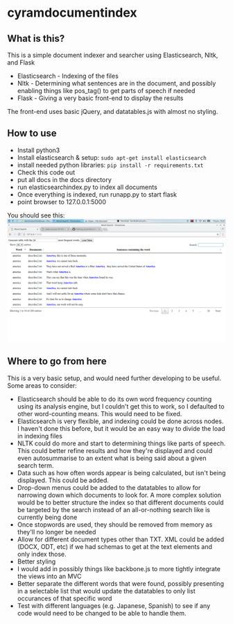 # cyramdocumentindex

## What is this?
This is a simple document indexer and searcher using Elasticsearch, Nltk, and Flask

* Elasticsearch - Indexing of the files
* Nltk - Determining what sentences are in the document, and possibly enabling things like pos_tag() to get parts of speech if needed
* Flask - Giving a very basic front-end to display the results

The front-end uses basic jQuery, and datatables.js with almost no styling.

## How to use
* Install python3
* Install elasticsearch & setup: ```sudo apt-get install elasticsearch```
* install needed python libraries:  ```pip install -r requirements.txt```
* Check this code out
* put all docs in the docs directory
* run elasticsearchindex.py to index all documents
* Once everything is indexed, run runapp.py to start flask
* point browser to 127.0.0.1:5000

You should see this:
<img src='screenshot.png'>

## Where to go from here
This is a very basic setup, and would need further developing to be useful.  Some areas to consider:
* Elasticsearch should be able to do its own word frequency counting using its analysis engine, but I couldn't get this to work, so I defaulted to other word-counting means.  This would need to be fixed.
* Elasticsearch is very flexible, and indexing could be done across nodes.  I haven't done this before, but it would be an easy way to divide the load in indexing files
* NLTK could do more and start to determining things like parts of speech.  This could better refine results and how they're displayed and could even autosummarise to an extent what is being said about a given search term.
* Data such as how often words appear is being calculated, but isn't being displayed.  This could be added.
* Drop-down menus could be added to the datatables to allow for narrowing down which documents to look for.  A more complex solution would be to better structure the index so that different documents could be targeted by the search instead of an all-or-nothing search like is currently being done
* Once stopwords are used, they should be removed from memory as they'll no longer be needed
* Allow for different document types other than TXT.   XML could be added (DOCX, ODT, etc) if we had schemas to get at the text elements and only index those.
* Better styling
* I would add in possibly things like backbone.js to more tightly integrate the views into an MVC
* Better separate the different words that were found, possibly presenting in a selectable list that would update the datatables to only list occurances of that specific word
* Test with different languages (e.g. Japanese, Spanish) to see if any code would need to be changed to be able to handle them.
